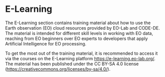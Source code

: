 # E-Learning

The E-Learning section contains training material about how to use the Earth observation (EO) cloud resources provided by EO-Lab and CODE-DE. The material is intended for different skill levels in working with EO data, reaching from EO beginners over EO experts to developers that apply Artificial Intelligence for EO processing. 

To get the most out of the training material, it is recommended to access it via the courses on the E-Learning platform https://e-learning.eo-lab.org/. 
The material has been published under the CC BY-SA 4.0 license (https://creativecommons.org/licenses/by-sa/4.0/).
